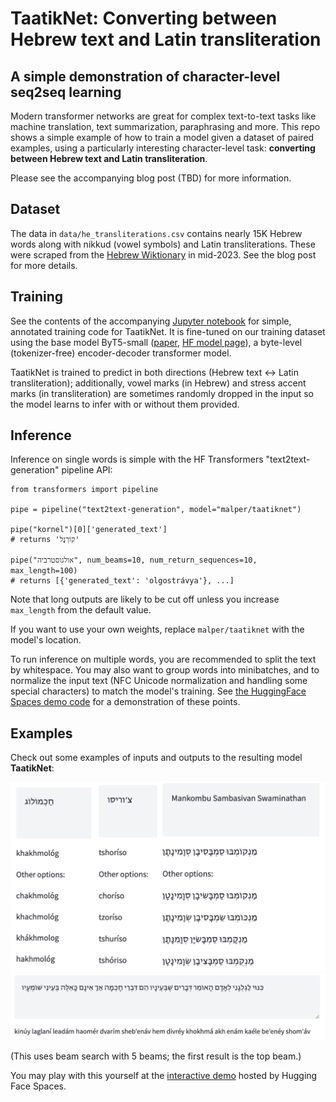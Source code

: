 # TaatikNet: Converting between Hebrew text and Latin transliteration
## A simple demonstration of character-level seq2seq learning


Modern transformer networks are great for complex text-to-text tasks like machine translation, text summarization, paraphrasing and more. This repo shows a simple example of how to train a model given a dataset of paired examples, using a particularly interesting character-level task: **converting between Hebrew text and Latin transliteration**.

Please see the accompanying blog post (TBD) for more information.

## Dataset

The data in `data/he_transliterations.csv` contains nearly 15K Hebrew words along with nikkud (vowel symbols) and Latin transliterations. These were scraped from the [Hebrew Wiktionary](https://he.wiktionary.com/) in mid-2023. See the blog post for more details.

## Training

See the contents of the accompanying [Jupyter notebook](training.ipynb) for simple, annotated training code for TaatikNet. It is fine-tuned on our training dataset using the base model ByT5-small ([paper](https://arxiv.org/abs/2105.13626), [HF model page](https://huggingface.co/google/byt5-small)), a byte-level (tokenizer-free) encoder-decoder transformer model.

TaatikNet is trained to predict in both directions (Hebrew text ↔ Latin transliteration); additionally, vowel marks (in Hebrew) and stress accent marks (in transliteration) are sometimes randomly dropped in the input so the model learns to infer with or without them provided.

## Inference

Inference on single words is simple with the HF Transformers "text2text-generation" pipeline API:

```
from transformers import pipeline

pipe = pipeline("text2text-generation", model="malper/taatiknet")

pipe("kornel")[0]['generated_text']
# returns 'קוֹרְנֶל'

pipe("אולגוסטרביה", num_beams=10, num_return_sequences=10, max_length=100)
# returns [{'generated_text': 'olgostrávya'}, ...]
```

Note that long outputs are likely to be cut off unless you increase `max_length` from the default value.

If you want to use your own weights, replace `malper/taatiknet` with the model's location.

To run inference on multiple words, you are recommended to split the text by whitespace. You may also want to group words into minibatches, and to normalize the input text (NFC Unicode normalization and handling some special characters) to match the model's training. See [the HuggingFace Spaces demo code](https://huggingface.co/spaces/malper/taatiknet/blob/main/app.py) for a demonstration of these points.

## Examples

Check out some examples of inputs and outputs to the resulting model **TaatikNet**:

![](assets/demo1.png)
![](assets/demo2.png)

(This uses beam search with 5 beams; the first result is the top beam.)

You may play with this yourself at the [interactive demo](https://huggingface.co/spaces/malper/taatiknet) hosted by Hugging Face Spaces.
